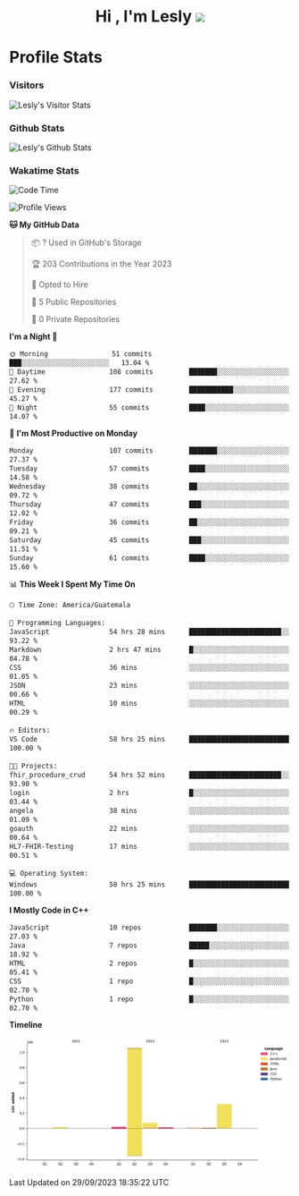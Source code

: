 <h1 align="center">Hi , I'm Lesly <img src="https://media.giphy.com/media/hvRJCLFzcasrR4ia7z/giphy.gif" width="28"></h1>


# Profile Stats

### Visitors
![Lesly's Visitor Stats](https://komarev.com/ghpvc/?username=leslycarrascoj&color=blue&style=for-the-badge&label=VIEWS)

### Github Stats
![Lesly's  Github Stats](https://github-readme-stats.vercel.app/api?username=leslycarrascoj&hide=contribs,issues,stars&count_private=true&include_all_commits=true&show_icons=true&theme=tokyonight)

### Wakatime Stats

<!--START_SECTION:waka-->
![Code Time](http://img.shields.io/badge/Code%20Time-391%20hrs%2043%20mins-blue)

![Profile Views](http://img.shields.io/badge/Profile%20Views-24-blue)

**🐱 My GitHub Data** 

> 📦 ? Used in GitHub's Storage 
 > 
> 🏆 203 Contributions in the Year 2023
 > 
> 💼 Opted to Hire
 > 
> 📜 5 Public Repositories 
 > 
> 🔑 0 Private Repositories 
 > 
**I'm a Night 🦉** 

```text
🌞 Morning                51 commits          ███░░░░░░░░░░░░░░░░░░░░░░   13.04 % 
🌆 Daytime                108 commits         ███████░░░░░░░░░░░░░░░░░░   27.62 % 
🌃 Evening                177 commits         ███████████░░░░░░░░░░░░░░   45.27 % 
🌙 Night                  55 commits          ████░░░░░░░░░░░░░░░░░░░░░   14.07 % 
```
📅 **I'm Most Productive on Monday** 

```text
Monday                   107 commits         ███████░░░░░░░░░░░░░░░░░░   27.37 % 
Tuesday                  57 commits          ████░░░░░░░░░░░░░░░░░░░░░   14.58 % 
Wednesday                38 commits          ██░░░░░░░░░░░░░░░░░░░░░░░   09.72 % 
Thursday                 47 commits          ███░░░░░░░░░░░░░░░░░░░░░░   12.02 % 
Friday                   36 commits          ██░░░░░░░░░░░░░░░░░░░░░░░   09.21 % 
Saturday                 45 commits          ███░░░░░░░░░░░░░░░░░░░░░░   11.51 % 
Sunday                   61 commits          ████░░░░░░░░░░░░░░░░░░░░░   15.60 % 
```


📊 **This Week I Spent My Time On** 

```text
🕑︎ Time Zone: America/Guatemala

💬 Programming Languages: 
JavaScript               54 hrs 28 mins      ███████████████████████░░   93.22 % 
Markdown                 2 hrs 47 mins       █░░░░░░░░░░░░░░░░░░░░░░░░   04.78 % 
CSS                      36 mins             ░░░░░░░░░░░░░░░░░░░░░░░░░   01.05 % 
JSON                     23 mins             ░░░░░░░░░░░░░░░░░░░░░░░░░   00.66 % 
HTML                     10 mins             ░░░░░░░░░░░░░░░░░░░░░░░░░   00.29 % 

🔥 Editors: 
VS Code                  58 hrs 25 mins      █████████████████████████   100.00 % 

🐱‍💻 Projects: 
fhir_procedure_crud      54 hrs 52 mins      ███████████████████████░░   93.90 % 
login                    2 hrs               █░░░░░░░░░░░░░░░░░░░░░░░░   03.44 % 
angela                   38 mins             ░░░░░░░░░░░░░░░░░░░░░░░░░   01.09 % 
goauth                   22 mins             ░░░░░░░░░░░░░░░░░░░░░░░░░   00.64 % 
HL7-FHIR-Testing         17 mins             ░░░░░░░░░░░░░░░░░░░░░░░░░   00.51 % 

💻 Operating System: 
Windows                  58 hrs 25 mins      █████████████████████████   100.00 % 
```

**I Mostly Code in C++** 

```text
JavaScript               10 repos            ███████░░░░░░░░░░░░░░░░░░   27.03 % 
Java                     7 repos             █████░░░░░░░░░░░░░░░░░░░░   18.92 % 
HTML                     2 repos             █░░░░░░░░░░░░░░░░░░░░░░░░   05.41 % 
CSS                      1 repo              █░░░░░░░░░░░░░░░░░░░░░░░░   02.70 % 
Python                   1 repo              █░░░░░░░░░░░░░░░░░░░░░░░░   02.70 % 
```



**Timeline**

![Lines of Code chart](https://raw.githubusercontent.com/leslycarrascoj/leslycarrascoj/main/assets/bar_graph.png)


 Last Updated on 29/09/2023 18:35:22 UTC
<!--END_SECTION:waka-->

